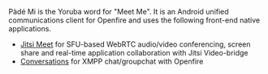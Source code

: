 Pàdé Mi is the Yoruba word for "Meet Me". It is an Android unified communications client for Openfire and uses the following front-end native applications.

- [Jitsi Meet](https://jitsi.org/jitsi-meet/) for SFU-based WebRTC audio/video conferencing, screen share and real-time application collaboration with Jitsi Video-bridge
- [Conversations](https://conversations.im/) for XMPP chat/groupchat with Openfire

